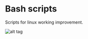# Bash scripts
Scripts for linux working improvement.

![alt tag](https://gist.github.com/deniskovalchuk/119c6b0134389b76129f7eda3ae602ff/raw/f5faa5b7323b2e1782f21593398873b05abbcfac/dog_is_fine.png)